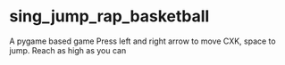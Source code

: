 # sing_jump_rap_basketball
A pygame based game
Press left and right arrow to move CXK, space to jump.
Reach as high as you can
